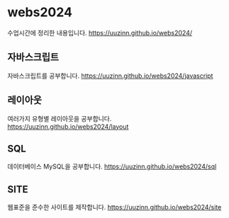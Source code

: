 # webs2024
수업시간에 정리한 내용입니다.
https://uuzinn.github.io/webs2024/

## 자바스크립트
자바스크립트를 공부합니다.
https://uuzinn.github.io/webs2024/javascript

## 레이아웃
여러가지 유형별 레이아웃을 공부합니다.
https://uuzinn.github.io/webs2024/layout

## SQL
데이터베이스 MySQL을 공부합니다.
https://uuzinn.github.io/webs2024/sql

## SITE
웹표준을 준수한 사이트를 제작합니다.
https://uuzinn.github.io/webs2024/site